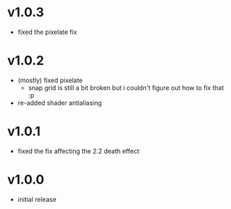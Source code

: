 # v1.0.3
- fixed the pixelate fix

# v1.0.2
- (mostly) fixed pixelate
  - snap grid is still a bit broken but i couldn't figure out how to fix that :p
- re-added shader antialiasing

# v1.0.1
- fixed the fix affecting the 2.2 death effect

# v1.0.0
- initial release
